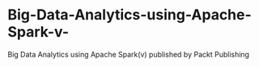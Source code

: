 # Big-Data-Analytics-using-Apache-Spark-v-
Big Data Analytics using Apache Spark(v) published by Packt Publishing
